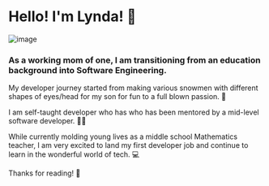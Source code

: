 # Hello! I'm Lynda! 👋

![image](https://user-images.githubusercontent.com/79867856/113490916-c66b7800-9492-11eb-93f5-226dda12a6a9.png)



### As a working mom of one, I am transitioning from an education background into Software Engineering. 

My developer journey started from making various snowmen with different shapes of eyes/head for my son for fun to a full blown passion. :yellow_heart:

I am self-taught developer who has who has been mentored by a mid-level software developer. 👩‍🏫

While currently molding young lives as a middle school Mathematics teacher, I am very excited to land my first developer job and continue to learn in the wonderful world of tech. 💻

Thanks for reading! 📖
